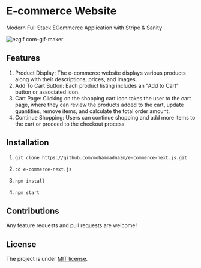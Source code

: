 # E-commerce Website

Modern Full Stack ECommerce Application with Stripe & Sanity

![ezgif com-gif-maker](https://github.com/mohammadnazm/e-commerce-next.js/assets/63538356/8e471200-2a42-4716-be92-d71cb48f05d1)

## Features
1. Product Display: The e-commerce website displays various products along with their descriptions, prices, and images.
2. Add To Cart Button: Each product listing includes an "Add to Cart" button or associated icon.  
3. Cart Page: Clicking on the shopping cart icon takes the user to the cart page, where they can review the products added to the cart, update quantities, remove items, and calculate the total order amount.
4. Continue Shopping: Users can continue shopping and add more items to the cart or proceed to the checkout process.

## Installation

1. `git clone https://github.com/mohammadnazm/e-commerce-next.js.git`

2. `cd e-commerce-next.js`

3. `npm install`

4. `npm start`

## Contributions

Any feature requests and pull requests are welcome!

## License

The project is under [MIT license](https://choosealicense.com/licenses/mit/).
